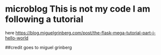 # microblog This is not my code I am following a tutorial 

here https://blog.miguelgrinberg.com/post/the-flask-mega-tutorial-part-i-hello-world

##credit goes to miguel grinberg
